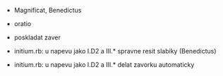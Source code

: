 * Magnificat, Benedictus
* oratio
* poskladat zaver

* initium.rb: u napevu jako I.D2 a III.* spravne resit slabiky (Benedictus)
* initium.rb: u napevu jako I.D2 a III.* delat zavorku automaticky
